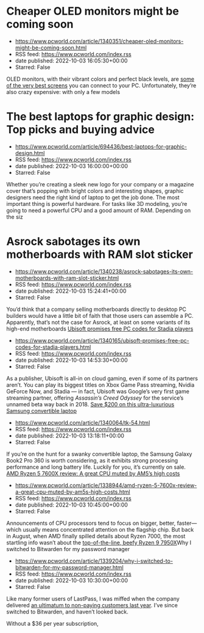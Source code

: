 # Cheaper OLED monitors might be coming soon
 - https://www.pcworld.com/article/1340351/cheaper-oled-monitors-might-be-coming-soon.html
 - RSS feed: https://www.pcworld.com/index.rss
 - date published: 2022-10-03 16:05:30+00:00
 - Starred: False

<div id="link_wrapped_content">
<section class="wp-block-bigbite-multi-title"><div class="container"></div></section><p>OLED monitors, with their vibrant colors and perfect black levels, are <a href="https://www.pcworld.com/article/624305/alienware-aw3423dw-review-quantum-dot-oled-makes-rival-monitors-feel-obsolete.html" rel="noreferrer noopener" target="_blank">some of the very best screens</a> you can connect to your PC. Unfortunately, they&rsquo;re also crazy expensive: with only a few models

# The best laptops for graphic design: Top picks and buying advice
 - https://www.pcworld.com/article/694436/best-laptops-for-graphic-design.html
 - RSS feed: https://www.pcworld.com/index.rss
 - date published: 2022-10-03 16:00:00+00:00
 - Starred: False

<div id="link_wrapped_content">
<section class="wp-block-bigbite-multi-title"><div class="container"></div></section><p>Whether you&rsquo;re creating a sleek new logo for your company or a magazine cover that&rsquo;s popping with bright colors and interesting shapes, graphic designers need the right kind of laptop to get the job done. The most important thing is powerful hardware. For tasks like 3D modeling, you&rsquo;re going to need a powerful CPU and a good amount of RAM. Depending on the siz

# Asrock sabotages its own motherboards with RAM slot sticker
 - https://www.pcworld.com/article/1340238/asrock-sabotages-its-own-motherboards-with-ram-slot-sticker.html
 - RSS feed: https://www.pcworld.com/index.rss
 - date published: 2022-10-03 15:24:41+00:00
 - Starred: False

<div id="link_wrapped_content">
<section class="wp-block-bigbite-multi-title"><div class="container"></div></section><p>You&rsquo;d think that a company selling motherboards directly to desktop PC builders would have a little bit of faith that those users can assemble a PC. Apparently, that&rsquo;s not the case for Asrock, at least on some variants of its high-end motherboards <a href="https://www.pcworld.com/article/1338944/amd-ryzen-5-7600x-review-a-great-cpu-muted-by-am5s-high-costs.html" rel

# Ubisoft promises free PC codes for Stadia players
 - https://www.pcworld.com/article/1340165/ubisoft-promises-free-pc-codes-for-stadia-players.html
 - RSS feed: https://www.pcworld.com/index.rss
 - date published: 2022-10-03 14:53:30+00:00
 - Starred: False

<div id="link_wrapped_content">
<section class="wp-block-bigbite-multi-title"><div class="container"></div></section><p>As a publisher, Ubisoft is all-in on cloud gaming, even if some of its partners aren&rsquo;t. You can play its biggest titles on Xbox Game Pass streaming, Nvidia GeForce Now, and Stadia &mdash; in fact, Ubisoft was Google&rsquo;s very first game streaming partner, offering <em>Assassin&rsquo;s Creed Odyssey</em> for the service&rsquo;s unnamed beta way back in 2018. <a href="ht

# Save $200 on this ultra-luxurious Samsung convertible laptop
 - https://www.pcworld.com/article/1340064/tk-54.html
 - RSS feed: https://www.pcworld.com/index.rss
 - date published: 2022-10-03 13:18:11+00:00
 - Starred: False

<div id="link_wrapped_content">
<section class="wp-block-bigbite-multi-title"><div class="container"></div></section><p>If you&rsquo;re on the hunt for a swanky convertible laptop, the Samsung Galaxy Book2 Pro 360 is worth considering, as it exhibits strong processing performance and long battery life. Luckily for you, it&rsquo;s currently on sale. <a href="https://bestbuy.7tiv.net/c/321564/614286/10014?u=https://www.bestbuy.com/site/samsung-galaxy-book2-pro-360-2-in-1-15-6-amoled-touch-screen-l

# AMD Ryzen 5 7600X review: A great CPU muted by AM5’s high costs
 - https://www.pcworld.com/article/1338944/amd-ryzen-5-7600x-review-a-great-cpu-muted-by-am5s-high-costs.html
 - RSS feed: https://www.pcworld.com/index.rss
 - date published: 2022-10-03 10:45:00+00:00
 - Starred: False

<div id="link_wrapped_content">
<section class="wp-block-bigbite-multi-title"><div class="container"></div></section><p>Announcements of CPU processors tend to focus on bigger, better, faster&mdash;which usually means concentrated attention on the flagship chip. But back in August, when AMD finally spilled details about Ryzen 7000, the most startling info wasn&rsquo;t about the <a href="https://www.pcworld.com/article/1074246/amd-ryzen-9-7950x-review.html">top-of-the-line, beefy Ryzen 9 7950X</a

# Why I switched to Bitwarden for my password manager
 - https://www.pcworld.com/article/1339204/why-i-switched-to-bitwarden-for-my-password-manager.html
 - RSS feed: https://www.pcworld.com/index.rss
 - date published: 2022-10-03 10:30:00+00:00
 - Starred: False

<div id="link_wrapped_content">
<section class="wp-block-bigbite-multi-title"><div class="container"></div></section><p>Like many former users of LastPass, I was miffed when the company delivered <a href="https://www.pcworld.com/article/394096/warning-lastpasss-free-password-manager-becomes-a-lot-less-useful-today.html">an ultimatum to non-paying customers last year</a>. I&rsquo;ve since switched to Bitwarden, and haven&rsquo;t looked back.</p>



<p>Without a $36 per year subscription, <a href=
